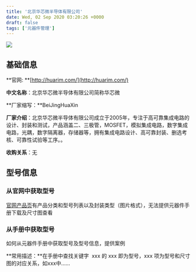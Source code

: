 ```yaml
---
title: '北京华芯微半导体有限公司'
date: Wed, 02 Sep 2020 03:20:26 +0000
draft: false
tags: ['元器件管理']
---
```


![](http://nwzimg.wezhan.cn/contents/sitefiles2038/10192435/images/14424978.png)

**基础信息**
--------

**官网: **[http://huarim.com/](http://huarim.com/)

**中文名称**：北京华芯微半导体有限公司简称华芯微

**厂家缩写：**BeiJingHuaXin

**厂家介绍**：北京华芯微半导体有限公司成立于2005年，专注于高可靠集成电路的设计、封装和测试，产品涵盖二、三极管，MOSFET，模拟集成电路，数字集成电路，光耦，数字隔离器，存储器等，拥有集成电路设计、高可靠封装、删选考核、可靠性试验等工序。。

**收购关系**：无

**型号信息**
--------

### **从官网中获取型号**

[官网产品页](http://huarim.com/cpzs)有产品分类和型号列表以及封装类型（图片格式），无法提供元器件手册下载及尺寸图查看

### **从手册中获取型号**

如何从元器件手册中获取型号及型号信息，提供案例

**常用描述：**在手册中查找关键字  xxx 的 xxx 即为型号，xxx 项为型号和尺寸图的对应关系，如xxx中……